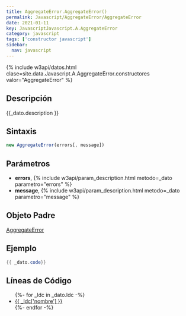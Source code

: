 ```yaml
---
title: AggregateError.AggregateError()
permalink: Javascript/AggregateError/AggregateError
date: 2021-01-11
key: JavascriptJavascript.A.AggregateError
category: javascript
tags: ['constructor javascript']
sidebar: 
  nav: javascript
---
```


{% include w3api/datos.html clase=site.data.Javascript.A.AggregateError.constructores valor="AggregateError" %}

## Descripción
{{_dato.description }}

## Sintaxis
~~~javascript
new AggregateError(errors[, message])
~~~

## Parámetros
* **errors**,  {% include w3api/param_description.html metodo=_dato parametro="errors" %}
* **message**,  {% include w3api/param_description.html metodo=_dato parametro="message" %}

## Objeto Padre
[AggregateError](/javascript/AggregateError/)

## Ejemplo
~~~java
{{ _dato.code}}
~~~

## Líneas de Código
<ul>
{%- for _ldc in _dato.ldc -%}
   <li>
       <a href="{{_ldc['url'] }}">{{ _ldc['nombre'] }}</a>
   </li>
{%- endfor -%}
</ul>
